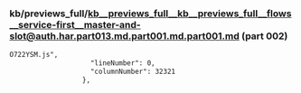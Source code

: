 ### kb/previews_full/kb__previews_full__kb__previews_full__flows__service-first__master-and-slot@auth.har.part013.md.part001.md.part001.md (part 002)

```md
O722YSM.js",
                    "lineNumber": 0,
                    "columnNumber": 32321
                  },
              
```

```
